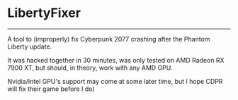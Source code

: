# LibertyFixer
___

A tool to (improperly) fix Cyberpunk 2077 crashing after the Phantom Liberty update.

It was hacked together in 30 minutes, was only tested on AMD Radeon RX 7900 XT, 
but should, in theory, work with any AMD GPU. 

Nvidia/Intel GPU's support may come at some later time, but I hope CDPR will fix their game before I do)